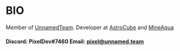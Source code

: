 # BIO
Member of [UnnamedTeam](https://github.com/unnamed). Developer at [AstroCube](https://github.com/AstroCube) and [MineAqua](https://github.com/MineAqua)

#### Discord: PixelDev#7460 Email: pixel@unnamed.team

